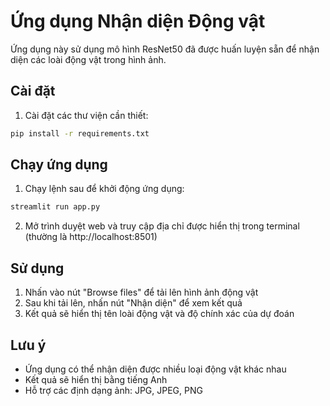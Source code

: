 # Ứng dụng Nhận diện Động vật

Ứng dụng này sử dụng mô hình ResNet50 đã được huấn luyện sẵn để nhận diện các loài động vật trong hình ảnh.

## Cài đặt

1. Cài đặt các thư viện cần thiết:
```bash
pip install -r requirements.txt
```

## Chạy ứng dụng

1. Chạy lệnh sau để khởi động ứng dụng:
```bash
streamlit run app.py
```

2. Mở trình duyệt web và truy cập địa chỉ được hiển thị trong terminal (thường là http://localhost:8501)

## Sử dụng

1. Nhấn vào nút "Browse files" để tải lên hình ảnh động vật
2. Sau khi tải lên, nhấn nút "Nhận diện" để xem kết quả
3. Kết quả sẽ hiển thị tên loài động vật và độ chính xác của dự đoán

## Lưu ý

- Ứng dụng có thể nhận diện được nhiều loại động vật khác nhau
- Kết quả sẽ hiển thị bằng tiếng Anh
- Hỗ trợ các định dạng ảnh: JPG, JPEG, PNG 